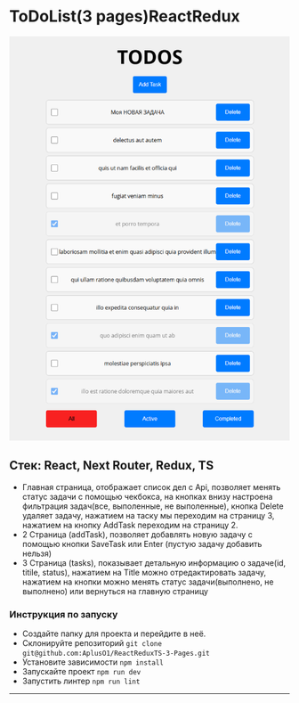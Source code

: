 # ToDoList(3 pages)ReactRedux
![alt text](image-1.png)

## Cтек: React, Next Router, Redux, TS
- Главная страница, отображает список дел с Api, позволяет менять статус задачи с помощью чекбокса, на кнопках внизу настроена фильтрация задач(все, выполенные, не выполенные), кнопка Delete удаляет задачу, нажатием на таску мы переходим на страницу 3, нажатием на кнопку AddTask переходим на страницу 2.
- 2 Страница (addTask), позволяет добавлять новую задачу с помощью кнопки SaveTask или Enter (пустую задачу добавить нельзя)
- 3 Страница (tasks), показывает детальную информацию о задаче(id, titile, status), нажатием на Title можно отредактировать задачу, нажатием на кнопки можно менять статус задачи(выполнено, не выполнено) или вернуться на главную страницу

### Инструкция по запуску
- Создайте папку для проекта и перейдите в неё.
- Склонируйте репозиторий `git clone git@github.com:AplusO1/ReactReduxTS-3-Pages.git`
- Установите зависимости `npm install`
- Запускайте проект `npm run dev`
- Запустить линтер `npm run lint`
---
